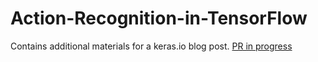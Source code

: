 # Action-Recognition-in-TensorFlow
Contains additional materials for a keras.io blog post. [PR in progress](https://github.com/keras-team/keras-io/pull/478)
